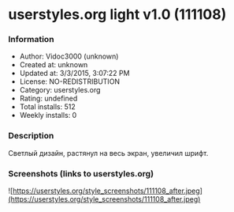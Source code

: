 # userstyles.org light v1.0 (111108)

### Information
- Author: Vidoc3000 (unknown)
- Created at: unknown
- Updated at: 3/3/2015, 3:07:22 PM
- License: NO-REDISTRIBUTION
- Category: userstyles.org
- Rating: undefined
- Total installs: 512
- Weekly installs: 0


### Description
Светлый дизайн, растянул на весь экран, увеличил шрифт.


### Screenshots (links to userstyles.org)
![https://userstyles.org/style_screenshots/111108_after.jpeg](https://userstyles.org/style_screenshots/111108_after.jpeg)


